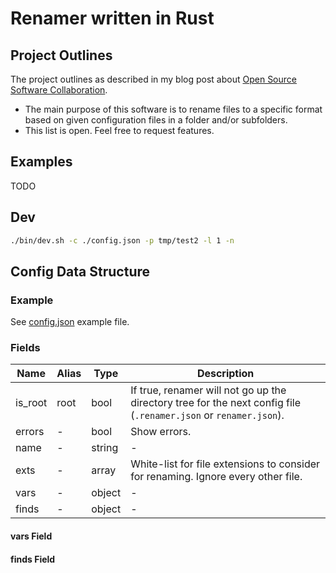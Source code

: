 # Renamer written in Rust

## Project Outlines

The project outlines as described in my blog post about [Open Source Software Collaboration](https://blog.fox21.at/2019/02/21/open-source-software-collaboration.html).

- The main purpose of this software is to rename files to a specific format based on given configuration files in a folder and/or subfolders.
- This list is open. Feel free to request features.

## Examples

TODO

## Dev

```bash
./bin/dev.sh -c ./config.json -p tmp/test2 -l 1 -n
```

## Config Data Structure

### Example

See [config.json](config.json) example file.

### Fields

| Name | Alias | Type | Description |
|---|---|---|---|
| is_root | root | bool | If true, renamer will not go up the directory tree for the next config file (`.renamer.json` or `renamer.json`). |
| errors | - | bool | Show errors. |
| name | - | string | - |
| exts | - | array | White-list for file extensions to consider for renaming. Ignore every other file. |
| vars | - | object | - |
| finds | - | object | - |

#### vars Field

#### finds Field
